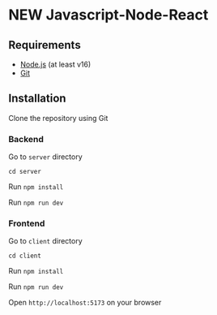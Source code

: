 # NEW Javascript-Node-React

## Requirements

- [Node.js](https://nodejs.org/en) (at least v16)
- [Git](https://git-scm.com)

## Installation

Clone the repository using Git

### Backend

Go to `server` directory

```
cd server
```

Run `npm install`

Run `npm run dev`

### Frontend

Go to `client` directory

```
cd client
```

Run `npm install`

Run `npm run dev`

Open `http://localhost:5173` on your browser
